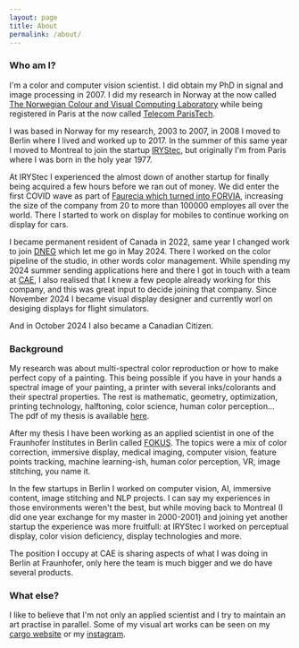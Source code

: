 ```yaml
---
layout: page
title: About
permalink: /about/
---
```


### **Who am I?**
I'm a color and computer vision scientist. I did obtain my PhD in signal and image processing in 2007. I did my research in Norway at the now called [The Norwegian Colour and Visual Computing Laboratory][link-colorlab] while being registered in Paris at the now called [Telecom ParisTech][link-enst]. 

I was based in Norway for my research, 2003 to 2007, in 2008 I moved to Berlin where I lived and worked up to 2017. In the summer of this same year I moved to Montreal to join the startup [IRYStec][link-irystec], but originally I'm from Paris where I was born in the holy year 1977.

At IRYStec I experienced the almost down of another startup for finally being acquired a few hours before we ran out of money. We did enter the first COVID wave as part of [Faurecia which turned into FORVIA][link-forvia], increasing the size of the company from 20 to more than 100000 employes all over the world. There I started to work on display for mobiles to continue working on display for cars.

I became permanent resident of Canada in 2022, same year I changed work to join [DNEG][link-dneg] which let me go in May 2024. There I worked on the color pipeline of the studio, in other words color management. While spending my 2024 summer sending applications here and there I got in touch with a team at [CAE][link-CAE], I also realised that I knew a few people already working for this company, and this was great input to decide joining that company. Since November 2024 I became visual display designer and currently worl on desiging displays for flight simulators.

And in October 2024 I also became a Canadian Citizen.


###  **Background**
My research was about multi-spectral color reproduction or how to make perfect copy of a painting. This being possible if you have in your hands a spectral image of your painting, a printer with several inks/colorants and their spectral properties. The rest is mathematic, geometry, optimization, printing technology, halftoning, color science, human color perception... The pdf of my thesis is available [here][link-thesis].

After my thesis I have been working as an applied scientist in one of the Fraunhofer Institutes in Berlin called [FOKUS][link-viscom]. The topics were a mix of color correction, immersive display, medical imaging, computer vision, feature points tracking, machine learning-ish, human color perception, VR, image stitching, you name it.

In the few startups in Berlin I worked on computer vision, AI, immersive content, image stitching and NLP projects. I can say my experiences in those environments weren't the best, but while moving back to Montreal (I did one year exchange for my master in 2000-2001) and joining yet another startup the experience was more fruitfull: at IRYStec I worked on perceptual display, color vision deficiency, display technologies and more.

The position I occupy at CAE is sharing aspects of what I was doing in Berlin at Fraunhofer, only here the team is much bigger and we do have several products.

### **What else?**
I like to believe that I'm not only an applied scientist and I try to maintain an art practise in parallel. Some of my visual art works can be seen on my [cargo website][link-cargocollective] or my [instagram][link-instagram].

[link-CAE]: https://www.cae.com/
[link-instagram]: https://www.instagram.com/mrbonsoir/
[link-colorlab]: https://www.ntnu.edu/colourlab
[link-enst]: https://www.telecom-paris.fr/
[link-cargocollective]: https://jeremiegerhardt.cargo.site/
[link-viscom]: https://www.fokus.fraunhofer.de/en/sqc
[link-thesis]: https://pastel.archives-ouvertes.fr/pastel-00003354
[link-irystec]: https://www.irystec.com/
[link-dneg]: https://www.dneg.com/
[link-forvia]: https://www.forvia.com/en